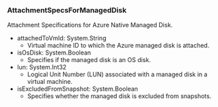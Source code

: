 ### AttachmentSpecsForManagedDisk
Attachment Specifications for Azure Native Managed Disk.

- attachedToVmId: System.String
  - Virtual machine ID to which the Azure managed disk is attached.
- isOsDisk: System.Boolean
  - Specifies if the managed disk is an OS disk.
- lun: System.Int32
  - Logical Unit Number (LUN) associated with a managed disk in a virtual machine.
- isExcludedFromSnapshot: System.Boolean
  - Specifies whether the managed disk is excluded from snapshots.
